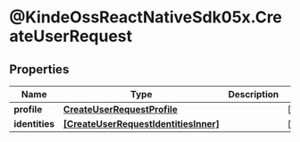 # @KindeOssReactNativeSdk05x.CreateUserRequest

## Properties

Name | Type | Description | Notes
------------ | ------------- | ------------- | -------------
**profile** | [**CreateUserRequestProfile**](CreateUserRequestProfile.md) |  | [optional] 
**identities** | [**[CreateUserRequestIdentitiesInner]**](CreateUserRequestIdentitiesInner.md) |  | [optional] 



